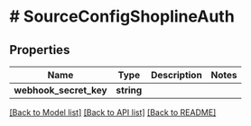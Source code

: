 # # SourceConfigShoplineAuth

## Properties

Name | Type | Description | Notes
------------ | ------------- | ------------- | -------------
**webhook_secret_key** | **string** |  |

[[Back to Model list]](../../README.md#models) [[Back to API list]](../../README.md#endpoints) [[Back to README]](../../README.md)
